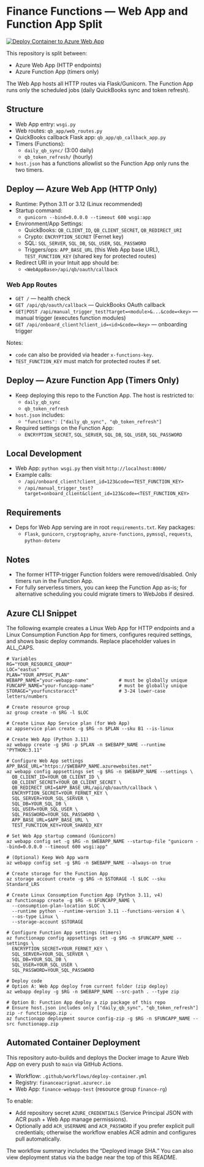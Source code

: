 # Finance Functions — Web App and Function App Split

[![Deploy Container to Azure Web App](https://github.com/Nicknl25/Forecast-Application/actions/workflows/deploy-container.yml/badge.svg?branch=main)](https://github.com/Nicknl25/Forecast-Application/actions/workflows/deploy-container.yml)

This repository is split between:
<!-- chore: trigger redeploy for scheduler verification -->

- Azure Web App (HTTP endpoints)
- Azure Function App (timers only)

The Web App hosts all HTTP routes via Flask/Gunicorn. The Function App runs only the scheduled jobs (daily QuickBooks sync and token refresh).

## Structure

- Web App entry: `wsgi.py`
- Web routes: `qb_app/web_routes.py`
- QuickBooks callback Flask app: `qb_app/qb_callback_app.py`
- Timers (Functions):
  - `daily_qb_sync/` (3:00 daily)
  - `qb_token_refresh/` (hourly)
- `host.json` has a functions allowlist so the Function App only runs the two timers.

## Deploy — Azure Web App (HTTP Only)

- Runtime: Python 3.11 or 3.12 (Linux recommended)
- Startup command:
  - `gunicorn --bind=0.0.0.0 --timeout 600 wsgi:app`
- Environment/App Settings:
  - QuickBooks: `QB_CLIENT_ID`, `QB_CLIENT_SECRET`, `QB_REDIRECT_URI`
  - Crypto: `ENCRYPTION_SECRET` (Fernet key)
  - SQL: `SQL_SERVER`, `SQL_DB`, `SQL_USER`, `SQL_PASSWORD`
  - Triggers/ops: `APP_BASE_URL` (this Web App base URL), `TEST_FUNCTION_KEY` (shared key for protected routes)
- Redirect URI in your Intuit app should be:
  - `<WebAppBase>/api/qb/oauth/callback`

### Web App Routes

- `GET /` — health check
- `GET /api/qb/oauth/callback` — QuickBooks OAuth callback
- `GET|POST /api/manual_trigger_test?target=<module>&...&code=<key>` — manual trigger (executes function modules)
- `GET /api/onboard_client?client_id=<id>&code=<key>` — onboarding trigger

Notes:
- `code` can also be provided via header `x-functions-key`.
- `TEST_FUNCTION_KEY` must match for protected routes if set.

## Deploy — Azure Function App (Timers Only)

- Keep deploying this repo to the Function App. The host is restricted to:
  - `daily_qb_sync`
  - `qb_token_refresh`
- `host.json` includes:
  - `"functions": ["daily_qb_sync", "qb_token_refresh"]`
- Required settings on the Function App:
  - `ENCRYPTION_SECRET`, `SQL_SERVER`, `SQL_DB`, `SQL_USER`, `SQL_PASSWORD`

## Local Development

- Web App: `python wsgi.py` then visit `http://localhost:8000/`
- Example calls:
  - `/api/onboard_client?client_id=123&code=<TEST_FUNCTION_KEY>`
  - `/api/manual_trigger_test?target=onboard_client&client_id=123&code=<TEST_FUNCTION_KEY>`

## Requirements

- Deps for Web App serving are in root `requirements.txt`. Key packages:
  - `Flask`, `gunicorn`, `cryptography`, `azure-functions`, `pymssql`, `requests`, `python-dotenv`

## Notes

- The former HTTP-trigger Function folders were removed/disabled. Only timers run in the Function App.
- For fully serverless timers, you can keep the Function App as-is; for alternative scheduling you could migrate timers to WebJobs if desired.

## Azure CLI Snippet

The following example creates a Linux Web App for HTTP endpoints and a Linux Consumption Function App for timers, configures required settings, and shows basic deploy commands. Replace placeholder values in ALL_CAPS.

```
# Variables
RG="YOUR_RESOURCE_GROUP"
LOC="eastus"
PLAN="YOUR_APPSVC_PLAN"
WEBAPP_NAME="your-webapp-name"           # must be globally unique
FUNCAPP_NAME="your-funcapp-name"         # must be globally unique
STORAGE="yourfuncstoracct"               # 3-24 lower-case letters/numbers

# Create resource group
az group create -n $RG -l $LOC

# Create Linux App Service plan (for Web App)
az appservice plan create -g $RG -n $PLAN --sku B1 --is-linux

# Create Web App (Python 3.11)
az webapp create -g $RG -p $PLAN -n $WEBAPP_NAME --runtime "PYTHON:3.11"

# Configure Web App settings
APP_BASE_URL="https://$WEBAPP_NAME.azurewebsites.net"
az webapp config appsettings set -g $RG -n $WEBAPP_NAME --settings \
  QB_CLIENT_ID=YOUR_QB_CLIENT_ID \
  QB_CLIENT_SECRET=YOUR_QB_CLIENT_SECRET \
  QB_REDIRECT_URI=$APP_BASE_URL/api/qb/oauth/callback \
  ENCRYPTION_SECRET=YOUR_FERNET_KEY \
  SQL_SERVER=YOUR_SQL_SERVER \
  SQL_DB=YOUR_SQL_DB \
  SQL_USER=YOUR_SQL_USER \
  SQL_PASSWORD=YOUR_SQL_PASSWORD \
  APP_BASE_URL=$APP_BASE_URL \
  TEST_FUNCTION_KEY=YOUR_SHARED_KEY

# Set Web App startup command (Gunicorn)
az webapp config set -g $RG -n $WEBAPP_NAME --startup-file "gunicorn --bind=0.0.0.0 --timeout 600 wsgi:app"

# (Optional) Keep Web App warm
az webapp config set -g $RG -n $WEBAPP_NAME --always-on true

# Create storage for the Function App
az storage account create -g $RG -n $STORAGE -l $LOC --sku Standard_LRS

# Create Linux Consumption Function App (Python 3.11, v4)
az functionapp create -g $RG -n $FUNCAPP_NAME \
  --consumption-plan-location $LOC \
  --runtime python --runtime-version 3.11 --functions-version 4 \
  --os-type Linux \
  --storage-account $STORAGE

# Configure Function App settings (timers)
az functionapp config appsettings set -g $RG -n $FUNCAPP_NAME --settings \
  ENCRYPTION_SECRET=YOUR_FERNET_KEY \
  SQL_SERVER=YOUR_SQL_SERVER \
  SQL_DB=YOUR_SQL_DB \
  SQL_USER=YOUR_SQL_USER \
  SQL_PASSWORD=YOUR_SQL_PASSWORD

# Deploy code
# Option A: Web App deploy from current folder (zip deploy)
az webapp deploy -g $RG -n $WEBAPP_NAME --src-path . --type zip

# Option B: Function App deploy a zip package of this repo
# Ensure host.json includes only ["daily_qb_sync", "qb_token_refresh"]
zip -r functionapp.zip .
az functionapp deployment source config-zip -g $RG -n $FUNCAPP_NAME --src functionapp.zip
```

## Automated Container Deployment

This repository auto-builds and deploys the Docker image to Azure Web App on every push to `main` via GitHub Actions.

- Workflow: `.github/workflows/deploy-container.yml`
- Registry: `financeacrignat.azurecr.io`
- Web App: `finance-webapp-test` (resource group `finance-rg`)

To enable:
- Add repository secret `AZURE_CREDENTIALS` (Service Principal JSON with ACR push + Web App manage permissions).
- Optionally add `ACR_USERNAME` and `ACR_PASSWORD` if you prefer explicit pull credentials; otherwise the workflow enables ACR admin and configures pull automatically.

The workflow summary includes the “Deployed image SHA.” You can also view deployment status via the badge near the top of this README.
<!-- chore: re-run deploy after adding AZURE_CREDENTIALS -->
<!-- chore: re-run deploy -->

